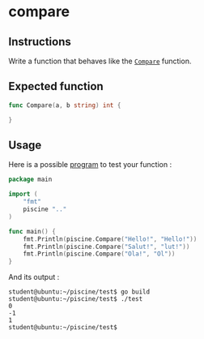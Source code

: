 # compare

## Instructions

Write a function that behaves like the [`Compare`](https://golang.org/pkg/strings/#Compare) function.

## Expected function

```go
func Compare(a, b string) int {

}
```

## Usage

Here is a possible [program](TODO-LINK) to test your function :

```go
package main

import (
	"fmt"
	piscine ".."
)

func main() {
	fmt.Println(piscine.Compare("Hello!", "Hello!"))
	fmt.Println(piscine.Compare("Salut!", "lut!"))
	fmt.Println(piscine.Compare("Ola!", "Ol"))
}
```

And its output :

```console
student@ubuntu:~/piscine/test$ go build
student@ubuntu:~/piscine/test$ ./test
0
-1
1
student@ubuntu:~/piscine/test$
```
